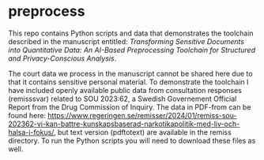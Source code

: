 # preprocess

This repo contains Python scripts and data that demonstrates the toolchain described in the manuscript entitled: *Transforming Sensitive Documents into Quantitative Data: An AI-Based Preprocessing Toolchain for Structured and Privacy-Conscious Analysis*.

The court data we process in the manuscript cannot be shared here due to that it contains sensitive personal material. To demonstrate the toolchain I have included openly available public data from consultation responses (remisssvar) related to
SOU 2023:62, a Swedish Governement Official Report from the Drug Commission of Inquiry.
The data in PDF-from can be found here: https://www.regeringen.se/remisser/2024/01/remiss-sou-202362-vi-kan-battre-kunskapsbaserad-narkotikapolitik-med-liv-och-halsa-i-fokus/, but text version (pdftotext) are available in the remiss directory. To run the Python scripts you will need to download these files as well.
